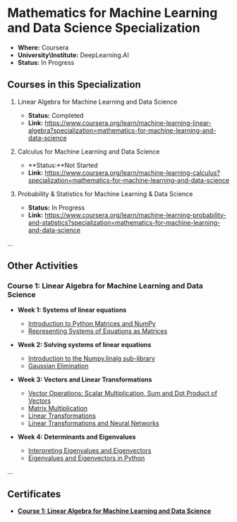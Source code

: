 # Mathematics for Machine Learning and Data Science Specialization

- **Where:** Coursera
- **University\Institute:** DeepLearning.AI
- **Status:** In Progress

## Courses in this Specialization

1. Linear Algebra for Machine Learning and Data Science
   - **Status:** Completed
   - **Link:** <https://www.coursera.org/learn/machine-learning-linear-algebra?specialization=mathematics-for-machine-learning-and-data-science>

2. Calculus for Machine Learning and Data Science
   - **Status:**Not Started
   - **Link:** <https://www.coursera.org/learn/machine-learning-calculus?specialization=mathematics-for-machine-learning-and-data-science>

3. Probability & Statistics for Machine Learning & Data Science
   - **Status:** In Progress
   - **Link:** <https://www.coursera.org/learn/machine-learning-probability-and-statistics?specialization=mathematics-for-machine-learning-and-data-science>
  
...

## Other Activities

### Course 1: Linear Algebra for Machine Learning and Data Science

- **Week 1: Systems of linear equations**
  - [Introduction to Python Matrices and NumPy](L1\W1\C1_W1_Lab_1_introduction_to_numpy_arrays.ipynb)
  - [Representing Systems of Equations as Matrices](L1\W1\C1_W1_Lab_2_linear_systems_as_matrices.ipynb)

- **Week 2: Solving systems of linear equations**
  - [Introduction to the Numpy.linalg sub-library](L1\W2\C1W2_UGL_solving_linear_systems_3_variables.ipynb)
  - [Gaussian Elimination](L1\W2\C1W2_Assignment.ipynb)

- **Week 3: Vectors and Linear Transformations**
  - [Vector Operations: Scalar Multiplication, Sum and Dot Product of Vectors](L1\W3\C1_W3_Lab_1_Vector_operations.ipynb)
  - [Matrix Multiplication](L1\W3\C1_W3_Lab_2_Matrix_multiplication.ipynb)
  - [Linear Transformations](L1\W3\C1_W3_Lab_3_Linear_transformations.ipynb)
  - [Linear Transformations and Neural Networks](L1\W3\C1W3_Assignment.ipynb)

- **Week 4: Determinants and Eigenvalues**
  - [Interpreting Eigenvalues and Eigenvectors](L1\W4\C1_W4_Lab_1_Interpreting_eigenvalues_and_eigenvectors.ipynb)
  - [Eigenvalues and Eigenvectors in Python](L1\W4\C1W4_Assignment.ipynb)

...

## Certificates

- [**Course 1: Linear Algebra for Machine Learning and Data Science**](https://coursera.org/share/1b394cac27a8c72f89cf972124ed381e)
